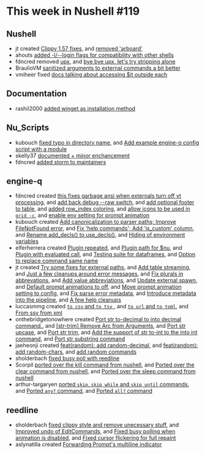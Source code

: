 # This week in Nushell #119

## Nushell

- jt created [Clippy 1.57 fixes](https://github.com/nushell/nushell/pull/4176), and [removed 'arboard'](https://github.com/nushell/nushell/pull/4174)
- ahouts [added -l/--login flags for compatibility with other shells](https://github.com/nushell/nushell/pull/4175)
- fdncred removed [upx](https://github.com/nushell/nushell/pull/4173), and [bye bye upx, let's try stripping alone](https://github.com/nushell/nushell/pull/4172)
- BraulioVM [sanitized arguments to external commands a bit better](https://github.com/nushell/nushell/pull/4157)
- vmiheer fixed [docs talking about accessing $it outside each](https://github.com/nushell/nushell/pull/4000)

## Documentation

- rashil2000 [added winget as installation method](https://github.com/nushell/nushell.github.io/pull/208)

## Nu_Scripts

- kubouch [fixed typo in directory name](https://github.com/nushell/nu_scripts/pull/109), and [Add example engine-q config script with a module](https://github.com/nushell/nu_scripts/pull/108)
- skelly37 [documented + minor enchancement](https://github.com/nushell/nu_scripts/pull/107)
- fdncred [added storm to maintainers](https://github.com/nushell/nu_scripts/pull/106)

## engine-q

- fdncred created [this fixes garbage ansi when externals turn off vt processing](https://github.com/nushell/engine-q/pull/422), and [add back debug --raw switch](https://github.com/nushell/engine-q/pull/401), and [add optional footer to table](https://github.com/nushell/engine-q/pull/392), and [added row_index coloring](https://github.com/nushell/engine-q/pull/391), and [allow icons to be used in `grid -c`](https://github.com/nushell/engine-q/pull/378), and [enable env setting for prompt animation](https://github.com/nushell/engine-q/pull/376)
- kubouch created [Add canonicalization to parser paths; Improve FileNotFound error](https://github.com/nushell/engine-q/pull/421), and [Fix 'help commands'; Add 'is_custom' column](https://github.com/nushell/engine-q/pull/420), and [Rename add_decls() to use_decls()](https://github.com/nushell/engine-q/pull/395), and [Hiding of environment variables](https://github.com/nushell/engine-q/pull/362)
- elferherrera created [Plugin repeated](https://github.com/nushell/engine-q/pull/417), and [Plugin path for $nu](https://github.com/nushell/engine-q/pull/398), and [Plugin with evaluated call](https://github.com/nushell/engine-q/pull/393), and [Testing suite for dataframes](https://github.com/nushell/engine-q/pull/379), and [Option to replace command same name](https://github.com/nushell/engine-q/pull/374)
- jt created [Try some fixes for external paths](https://github.com/nushell/engine-q/pull/415), and [Add table streaming](https://github.com/nushell/engine-q/pull/413), and [Just a few cleanups around error messages](https://github.com/nushell/engine-q/pull/411), and [Fix plurals in abbrevations](https://github.com/nushell/engine-q/pull/409), and [Add value abbreviations](https://github.com/nushell/engine-q/pull/407), and [Update external spawn](https://github.com/nushell/engine-q/pull/406), and [Default prompt animations to off](https://github.com/nushell/engine-q/pull/403), and [Move prompt animation setting to config](https://github.com/nushell/engine-q/pull/400), and [Fix parse error metadata](https://github.com/nushell/engine-q/pull/399), and [Introduce metadata into the pipeline](https://github.com/nushell/engine-q/pull/397), and [A few help cleanups](https://github.com/nushell/engine-q/pull/372)
- luccasmmg created [`to csv` and `to tsv` ](https://github.com/nushell/engine-q/pull/412), and [`to url` and `to toml`](https://github.com/nushell/engine-q/pull/396), and [From ssv from xml](https://github.com/nushell/engine-q/pull/383)
- onthebridgetonowhere created [Port str to-decimal to into decimal command.](https://github.com/nushell/engine-q/pull/408), and [[str-trim] Remove Arc from Arguments](https://github.com/nushell/engine-q/pull/405), and [Port str upcase](https://github.com/nushell/engine-q/pull/404), and [Port str trim](https://github.com/nushell/engine-q/pull/394), and [Add the support of str to-int to the into int command](https://github.com/nushell/engine-q/pull/389), and [Port str substring command](https://github.com/nushell/engine-q/pull/388)
- jaeheonji created [feat(random): add random-decimal](https://github.com/nushell/engine-q/pull/402), and [feat(random): add random-chars](https://github.com/nushell/engine-q/pull/390), and [add random commands](https://github.com/nushell/engine-q/pull/366)
- sholderbach [fixed busy poll with reedline](https://github.com/nushell/engine-q/pull/387)
- Scorpil [ported over the kill command from nushell](https://github.com/nushell/engine-q/pull/381), and [Ported over the clear command from nushell](https://github.com/nushell/engine-q/pull/373), and [Ported over the sleep command from nushell](https://github.com/nushell/engine-q/pull/371)
- arthur-targaryen [ported `skip`, `skip while` and `skip until` commands](https://github.com/nushell/engine-q/pull/380), and [Ported `any?` command](https://github.com/nushell/engine-q/pull/375), and [Ported `all?` command](https://github.com/nushell/engine-q/pull/365)

## reedline

- sholderbach [fixed clippy style and remove unecessary stuff](https://github.com/nushell/reedline/pull/192), and [Improved undo of EditCommands](https://github.com/nushell/reedline/pull/191), and [Fixed busy polling when animation is disabled](https://github.com/nushell/reedline/pull/188), and [Fixed cursor flickering for full repaint](https://github.com/nushell/reedline/pull/187)
- aslynatilla created [Forwarding Prompt's multiline indicator](https://github.com/nushell/reedline/pull/185)
